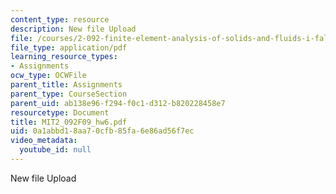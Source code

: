 ```yaml
---
content_type: resource
description: New file Upload
file: /courses/2-092-finite-element-analysis-of-solids-and-fluids-i-fall-2009/0a1abbd18aa70cfb85fa6e86ad56f7ec_MIT2_092F09_hw6.pdf
file_type: application/pdf
learning_resource_types:
- Assignments
ocw_type: OCWFile
parent_title: Assignments
parent_type: CourseSection
parent_uid: ab138e96-f294-f0c1-d312-b820228458e7
resourcetype: Document
title: MIT2_092F09_hw6.pdf
uid: 0a1abbd1-8aa7-0cfb-85fa-6e86ad56f7ec
video_metadata:
  youtube_id: null
---
```

New file Upload

